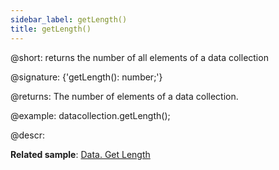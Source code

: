 ```yaml
---
sidebar_label: getLength()
title: getLength()
---          
```


@short: returns the number of all elements of a data collection

@signature: {'getLength(): number;'}

@returns:
The number of elements of a data collection.

@example:
datacollection.getLength();

@descr:

**Related sample**: [Data. Get Length](https://snippet.dhtmlx.com/4weiba8i)
